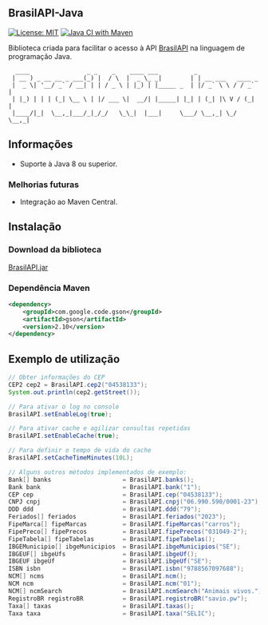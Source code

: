 ## BrasilAPI-Java
[![License: MIT](https://img.shields.io/badge/License-MIT-green.svg)](https://github.com/SavioAndres/BrasilAPI-Java/blob/main/LICENSE)
[![Java CI with Maven](https://github.com/SavioAndres/BrasilAPI-Java/actions/workflows/maven.yml/badge.svg)](https://github.com/SavioAndres/BrasilAPI-Java/actions/workflows/maven.yml)

Biblioteca criada para facilitar o acesso à API [BrasilAPI](https://github.com/BrasilAPI/BrasilAPI) na linguagem de programação Java.

```
  ____                _ _    _    ____ ___          _                  
 | __ ) _ __ __ _ ___(_) |  / \  |  _ \_ _|        | | __ ___   ____ _ 
 |  _ \| '__/ _` / __| | | / _ \ | |_) | |_____ _  | |/ _` \ \ / / _` |
 | |_) | | | (_| \__ \ | |/ ___ \|  __/| |_____| |_| | (_| |\ V / (_| |
 |____/|_|  \__,_|___/_|_/_/   \_\_|  |___|     \___/ \__,_| \_/ \__,_|
```

## Informações
- Suporte à Java 8 ou superior.

### Melhorias futuras
- Integração ao Maven Central.

## Instalação
### Download da biblioteca
<a href="https://github.com/SavioAndres/BrasilAPI-Java/releases/download/v1.0.0/BrasilAPI.jar">BrasilAPI.jar</a>

### Dependência Maven
```xml
<dependency>
    <groupId>com.google.code.gson</groupId>
    <artifactId>gson</artifactId>
    <version>2.10</version>
</dependency>
```

## Exemplo de utilização
```java
// Obter informações do CEP
CEP2 cep2 = BrasilAPI.cep2("04538133");
System.out.println(cep2.getStreet());

// Para ativar o log no console
BrasilAPI.setEnableLog(true);

// Para ativar cache e agilizar consultas repetidas
BrasilAPI.setEnableCache(true);

// Para definir o tempo de vida do cache
BrasilAPI.setCacheTimeMinutes(10L);

// Alguns outros métodos implementados de exemplo:
Bank[] banks                    = BrasilAPI.banks();
Bank bank                       = BrasilAPI.bank("1");
CEP cep                         = BrasilAPI.cep("04538133");
CNPJ cnpj                       = BrasilAPI.cnpj("06.990.590/0001-23");
DDD ddd                         = BrasilAPI.ddd("79");
Feriados[] feriados             = BrasilAPI.feriados("2023");
FipeMarca[] fipeMarcas          = BrasilAPI.fipeMarcas("carros");
FipePreco[] fipePrecos          = BrasilAPI.fipePrecos("031049-2");
FipeTabela[] fipeTabelas        = BrasilAPI.fipeTabelas();
IBGEMunicipio[] ibgeMunicipios  = BrasilAPI.ibgeMunicipios("SE");
IBGEUF[] ibgeUfs                = BrasilAPI.ibgeUf();
IBGEUF ibgeUf                   = BrasilAPI.ibgeUf("SE");
ISBN isbn                       = BrasilAPI.isbn("9788567097688");
NCM[] ncms                      = BrasilAPI.ncm();
NCM ncm                         = BrasilAPI.ncm("01");
NCM[] ncmSearch                 = BrasilAPI.ncmSearch("Animais vivos.");
RegistroBR registroBR           = BrasilAPI.registroBR("savio.pw");
Taxa[] taxas                    = BrasilAPI.taxas();
Taxa taxa                       = BrasilAPI.taxa("SELIC");

```
